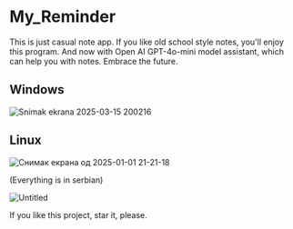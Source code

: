 # My_Reminder
This is just casual note app. If you like old school style notes, you'll enjoy this program. And now with Open AI GPT-4o-mini model assistant, which can help you with notes. Embrace the future.

## Windows

![Snimak ekrana 2025-03-15 200216](https://github.com/user-attachments/assets/0b59d5c7-7a25-48fd-9925-c058d924cb21)

## Linux

![Снимак екрана од 2025-01-01 21-21-18](https://github.com/user-attachments/assets/48f8d238-0997-46bd-b5f6-062687fb3c1c)

(Everything is in serbian)

![Untitled](https://github.com/Anonymous6598/My_Reminder/assets/121385046/943577a6-f6c7-407e-ac89-2113d345c9e3)

If you like this project, star it, please.
